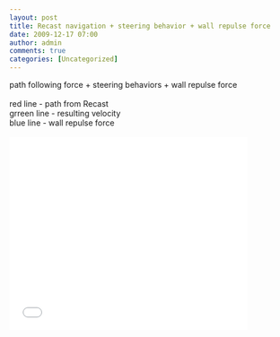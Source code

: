 ```yaml
---
layout: post
title: Recast navigation + steering behavior + wall repulse force
date: 2009-12-17 07:00
author: admin
comments: true
categories: [Uncategorized]
---
```

path following force + steering behaviors + wall repulse force<br /><br />red line - path from Recast<br />grreen line - resulting velocity<br />blue line - wall repulse force<br /><br /><object width="425" height="344"><param name="movie" value="//www.youtube.com/v/GJTE5_e4IIg&hl=en_US&fs=1&"></param><param name="allowFullScreen" value="true"></param><param name="allowscriptaccess" value="always"></param><embed src="//www.youtube.com/v/GJTE5_e4IIg&hl=en_US&fs=1&" type="application/x-shockwave-flash" allowscriptaccess="always" allowfullscreen="true" width="425" height="344"></embed></object>
